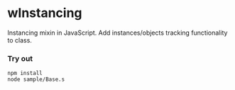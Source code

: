 # wInstancing

Instancing mixin in JavaScript. Add instances/objects tracking functionality to class.

### Try out
```
npm install
node sample/Base.s
```
